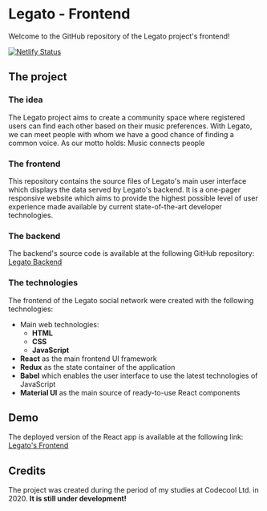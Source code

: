 # Legato - Frontend
Welcome to the GitHub repository of the Legato project's frontend!

[![Netlify Status](https://api.netlify.com/api/v1/badges/ffa6f67f-efba-4199-9173-2237a4c96e1b/deploy-status)](https://legato-social.netlify.app/)

## The project
### The idea
The Legato project aims to create a community space where registered users can find each other based on their music
preferences. With Legato, we can meet people with whom we have a good chance of finding a common voice. As our motto
holds: Music connects people

### The frontend
This repository contains the source files of Legato's main user interface which displays the data served by Legato's
backend. It is a one-pager responsive website which aims to provide the highest possible level of user experience made
available by current state-of-the-art developer technologies.

### The backend
The backend's source code is available at the following GitHub repository: [Legato Backend](https://github.com/MParoczi/Legato-Backend)

### The technologies
The frontend of the Legato social network were created with the following technologies:
 * Main web technologies:
    * **HTML**
    * **CSS**
    * **JavaScript**
 * **React** as the main frontend UI framework
 * **Redux** as the state container of the application
 * **Babel** which enables the user interface to use the latest technologies of JavaScript
 * **Material UI** as the main source of ready-to-use React components
 
## Demo
The deployed version of the React app is available at the following link: [Legato's Frontend](https://legato-social.netlify.app/)

## Credits
The project was created during the period of my studies at Codecool Ltd. in 2020. **It is still under development!**